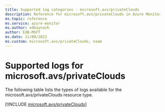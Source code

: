 ```yaml
---
title: Supported log categories - microsoft.avs/privateClouds
description: Reference for microsoft.avs/privateClouds in Azure Monitor Logs.
ms.topic: reference
ms.service: azure-monitor
ms.author: edbaynash
author: EdB-MSFT
ms.date: 11/09/2023
ms.custom: microsoft.avs/privateClouds, naam
---
```





# Supported logs for microsoft.avs/privateClouds  
The following table lists the types of logs available for the microsoft.avs/privateClouds resource type.
  
  
[!INCLUDE [microsoft.avs/privateClouds](./includes/microsoft-avs-privateclouds-logs-include.md)]
  

